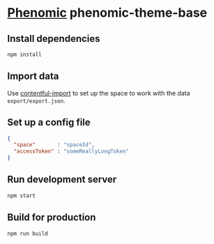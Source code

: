 # [Phenomic](https://github.com/MoOx/phenomic) phenomic-theme-base

## Install dependencies

```sh
npm install
```

## Import data

Use [contentful-import](https://www.npmjs.com/package/contentful-import) to set up the space to work with the data `export/export.json`.

## Set up a config file

```json
{
  "space"       : "spaceId",
  "accessToken" : "someReallyLongToken"
}
```

## Run development server

```sh
npm start
```

## Build for production

```sh
npm run build
```
